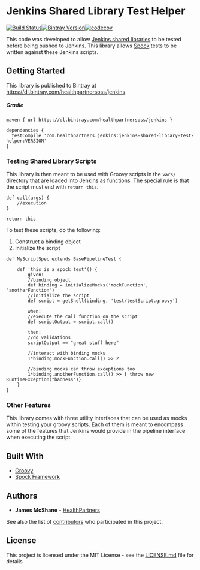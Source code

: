# Jenkins Shared Library Test Helper

[![Build Status](https://api.travis-ci.org/HealthPartnersOSS/jenkins-shared-library-test-helper.svg?branch=master)](https://travis-ci.org/HealthPartnersOSS/jenkins-shared-library-test-helper/)[![Bintray Version](https://img.shields.io/bintray/v/healthpartnersoss/jenkins/jenkins-shared-library-test-helper.svg)](https://bintray.com/healthpartnersoss/jenkins/jenkins-shared-library-test-helper)[![codecov](https://codecov.io/gh/HealthPartnersOSS/jenkins-shared-library-test-helper/branch/master/graph/badge.svg)](https://codecov.io/gh/HealthPartnersOSS/jenkins-shared-library-test-helper)


This code was developed to allow [Jenkins 
shared libraries](https://jenkins.io/doc/book/pipeline/shared-libraries/)
to be tested before being pushed to Jenkins. This library
allows [Spock](http://spockframework.org/spock/docs/1.1/index.html)
tests to be written against these Jenkins
scripts.

## Getting Started

This library is published to Bintray at https://dl.bintray.com/healthpartnersoss/jenkins.

##### Gradle
```$groovy
maven { url https://dl.bintray.com/healthpartnersoss/jenkins }

dependencies {
  testCompile 'com.healthpartners.jenkins:jenkins-shared-library-test-helper:VERSION'
}
```

### Testing Shared Library Scripts

This library is then meant to be used with Groovy scripts
in the `vars/` directory that are loaded into Jenkins as functions.
The special rule is that the script must end with `return this`.

```$groovy
def call(args) {
    //execution
}

return this
```

To test these scripts, do the following:

1. Construct a binding object
2. Initialize the script

```$groovy
def MyScriptSpec extends BasePipelineTest {

    def 'this is a spock test'() {
        given:
        //binding object
        def binding = initializeMocks('mockFunction', 'anotherFunction')
        //initialize the script
        def script = getShell(binding, 'test/testScript.groovy')
        
        when:
        //execute the call function on the script
        def scriptOutput = script.call()
        
        then:
        //do validations
        scriptOutput == "great stuff here"
        
        //interact with binding mocks
        1*binding.mockFunction.call() >> 2
        
        //binding mocks can throw exceptions too
        1*binding.anotherFunction.call() >> { throw new RuntimeException("badness")}
    }
}
```

### Other Features

This library comes with three utility interfaces that can be
used as mocks within testing your groovy scripts. Each of them
is meant to encompass some of the features that Jenkins would
provide in the pipeline interface when executing the script.

## Built With

* [Groovy](http://groovy-lang.org/)
* [Spock Framework](http://spockframework.org/spock/docs/1.1/index.html)

## Authors

* **James McShane** - [HealthPartners](https://github.com/healthpartnersoss)

See also the list of [contributors](https://github.com/healthpartnersoss/jenkins-shared-library-test-helper/contributors) who participated in this project.

## License

This project is licensed under the MIT License - see the [LICENSE.md](LICENSE.md) file for details
